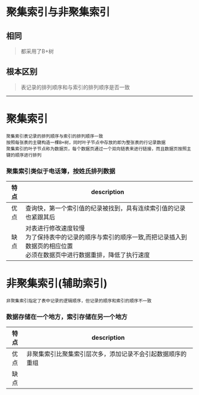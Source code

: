 # 聚集索引与非聚集索引
## 相同
> 都采用了B+树
## 根本区别
> 表记录的排列顺序和与索引的排列顺序是否一致
---
# 聚集索引
```
聚集索引表记录的排列顺序与索引的排列顺序一致
按照每张表的主键构造一棵B+树，同时叶子节点中存放的即为整张表的行记录数据
聚集索引的叶子节点称为数据页，每个数据页通过一个双向链表来进行链接，而且数据页按照主键的顺序进行排列
```
### 聚集索引类似于电话簿，按姓氏排列数据
特点|description
:---:|---
优点|查询快，第一个索引值的纪录被找到，具有连续索引值的记录也紧跟其后
缺点|对表进行修改速度较慢<br>为了保持表中的记录的顺序与索引的顺序一致,而把记录插入到数据页的相应位置<br>必须在数据页中进行数据重排，降低了执行速度

# 非聚集索引(辅助索引)
```
非聚集索引指定了表中记录的逻辑顺序，但记录的顺序和索引的顺序不一致
```
### 数据存储在一个地方，索引存储在另一个地方
特点|description
:---:|---
优点|非聚集索引比聚集索引层次多，添加记录不会引起数据顺序的重组
缺点|
